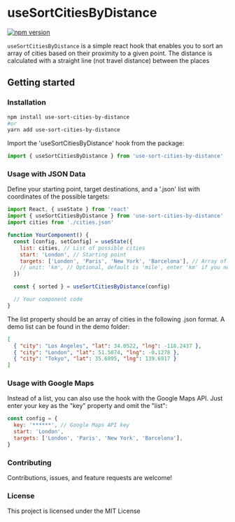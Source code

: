 # useSortCitiesByDistance

[![npm version](https://badge.fury.io/js/use-sort-cities-by-distance.svg)](https://badge.fury.io/js/use-sort-cities-by-distance)

`useSortCitiesByDistance` is a simple react hook that enables you to sort an array of cities based on their proximity to a given point. The distance is calculated with a straight line (not travel distance) between the places

## Getting started

### Installation

```bash
npm install use-sort-cities-by-distance
#or
yarn add use-sort-cities-by-distance
```

Import the 'useSortCitiesByDistance' hook from the package:

```jsx
import { useSortCitiesByDistance } from 'use-sort-cities-by-distance'
```

### Usage with JSON Data

Define your starting point, target destinations, and a '.json' list with coordinates of the possible targets:

```jsx
import React, { useState } from 'react'
import { useSortCitiesByDistance } from 'use-sort-cities-by-distance'
import cities from './cities.json'

function YourComponent() {
  const [config, setConfig] = useState({
    list: cities, // List of possible cities
    start: 'London', // Starting point
    targets: ['London', 'Paris', 'New York', 'Barcelona'], // Array of target cities
    // unit: 'km', // Optional, default is 'mile', enter 'km' if you need kilometers
  })

  const { sorted } = useSortCitiesByDistance(config)

  // Your component code
}
```

The list property should be an array of cities in the following .json format. A demo list can be found in the demo folder:

```json
[
  { "city": "Los Angeles", "lat": 34.0522, "lng": -118.2437 },
  { "city": "London", "lat": 51.5074, "lng": -0.1278 },
  { "city": "Tokyo", "lat": 35.6895, "lng": 139.6917 }
]
```

### Usage with Google Maps

Instead of a list, you can also use the hook with the Google Maps API. Just enter your key as the "key" property and omit the "list":

```jsx
const config = {
  key: '******', // Google Maps API key
  start: 'London',
  targets: ['London', 'Paris', 'New York', 'Barcelona'],
}
```

### Contributing

Contributions, issues, and feature requests are welcome!

### License

This project is licensed under the MIT License
